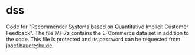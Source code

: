 dss
===
Code for "Recommender Systems based on Quantitative Implicit Customer Feedback".
The file MF.7z contains the E-Commerce data set in addition to the code. This file is protected and its password can be requested from josef.bauer@ku.de.

